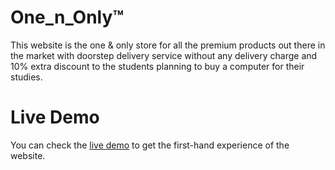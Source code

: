 # One_n_Only™

This website is the one & only store for all the premium products out there in the market with doorstep delivery service without any delivery charge and 10% extra discount to the students planning to buy a computer for their studies.

# Live Demo

You can check the [live demo](https://fahad-copter.github.io/One_n_Only/) to get the first-hand experience of the website.
